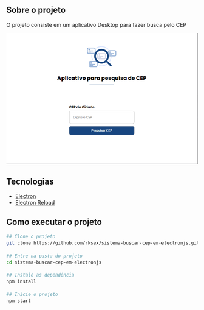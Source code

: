 ## Sobre o projeto
O projeto consiste em um aplicativo Desktop para fazer busca pelo CEP

![PRINT DO APP](./imagens/printapp.png)

## Tecnologias
- [Electron](https://www.electronjs.org/pt/)
- [Electron Reload](https://www.npmjs.com/package/electron-reload)

## Como executar o projeto
```bash
## Clone o projeto
git clone https://github.com/rksex/sistema-buscar-cep-em-electronjs.git

## Entre na pasta do projeto
cd sistema-buscar-cep-em-electronjs

## Instale as dependência
npm install

## Inicie o projeto
npm start
```
